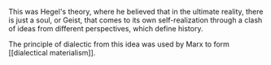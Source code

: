 This was Hegel's theory, where he believed that in the ultimate reality, there is just a soul, or Geist, that comes to its own self-realization through a clash of ideas from different perspectives, which define history.

The principle of dialectic from this idea was used by Marx to form [[dialectical materialism]].